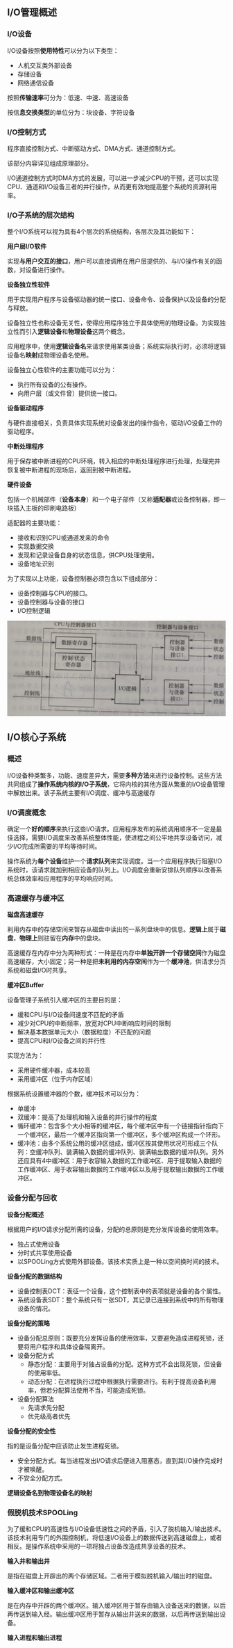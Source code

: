 ## I/O管理概述

### I/O设备

I/O设备按照**使用特性**可以分为以下类型：

* 人机交互类外部设备
* 存储设备
* 网络通信设备

按照**传输速率**可分为：低速、中速、高速设备

按信**息交换类型**的单位分为：块设备、字符设备

### I/O控制方式

程序直接控制方式、中断驱动方式、DMA方式、通道控制方式。

该部分内容详见组成原理部分。

I/O通道控制方式时DMA方式的发展，可以进一步减少CPU的干预，还可以实现CPU、通道和I/O设备三者的并行操作，从而更有效地提高整个系统的资源利用率。

### I/O子系统的层次结构

整个I/O系统可以视为具有4个层次的系统结构，各层次及其功能如下：

**用户层I/O软件**

实现**与用户交互的接口**，用户可以直接调用在用户层提供的、与I/O操作有关的函数，对设备进行操作。

**设备独立性软件**

用于实现用户程序与设备驱动器的统一接口、设备命令、设备保护以及设备的分配与释放。

设备独立性也称设备无关性，使得应用程序独立于具体使用的物理设备。为实现独立性而引入**逻辑设备**和**物理设备**这两个概念。

应用程序中，使用**逻辑设备名**来请求使用某类设备；系统实际执行时，必须将逻辑设备名**映射**成物理设备名使用。

设备独立心性软件的主要功能可以分为：

* 执行所有设备的公有操作。
* 向用户层（或文件曾）提供统一接口。

**设备驱动程序**

与硬件直接相关，负责具体实现系统对设备发出的操作指令，驱动I/O设备工作的驱动程序。

**中断处理程序**

用于保存被中断进程的CPU环境，转入相应的中断处理程序进行处理，处理完并恢复被中断进程的现场后，返回到被中断进程。

**硬件设备**

包括一个机械部件（**设备本身**）和一个电子部件（又称**适配器**或设备控制器，即一块插入主板的印刷电路板）

适配器的主要功能：

* 接收和识别CPU或通道发来的命令
* 实现数据交换
* 发现和记录设备自身的状态信息，供CPU处理使用。
* 设备地址识别

为了实现以上功能，设备控制器必须包含以下组成部分：

* 设备控制器与CPU的接口。
* 设备控制器与设备的接口
* I/O控制逻辑

![设备控制器](https://raw.githubusercontent.com/eternityqjl/blogGallery/master/%E8%AE%BE%E5%A4%87%E6%8E%A7%E5%88%B6%E5%99%A8.jpg)

## I/O核心子系统

### 概述

I/O设备种类繁多，功能、速度差异大，需要**多种方法**来进行设备控制。这些方法共同组成了**操作系统内核的I/O子系统**，它将内核的其他方面从繁重的I/O设备管理中解放出来。该子系统主要有I/O调度、缓冲与高速缓存

### I/O调度概念

确定一个**好的顺序**来执行这些I/O请求。应用程序发布的系统调用顺序不一定是最佳选择，需要I/O调度来改善系统整体性能，使进程之间公平地共享设备访问，减少I/O完成所需要的平均等待时间。

操作系统为**每个设备**维护一个**请求队列**来实现调度。当一个应用程序执行阻塞I/O系统时，该请求就加到相应设备的队列上。I/O调度会重新安排队列顺序以改善系统总体效率和应用程序的平均响应时间。

### 高速缓存与缓冲区

**磁盘高速缓存**

利用内存中的存储空间来暂存从磁盘中读出的一系列盘块中的信息。**逻辑上**属于**磁盘**，**物理上**则驻留在**内存**中的盘块。

高速缓存在内存中分为两种形式：一种是在内存中**单独开辟一个存储空间**作为磁盘高速缓存，大小固定；另一种是把**未利用的内存空间**作为一个**缓冲池**，供请求分页系统和磁盘I/O时共享。

**缓冲区Buffer**

设备管理子系统引入缓冲区的主要目的是：

* 缓和CPU与I/O设备间速度不匹配的矛盾
* 减少对CPU的中断频率，放宽对CPU中断响应时间的限制
* 解决基本数据单元大小（数据粒度）不匹配的问题
* 提高CPU和I/O设备之间的并行性

实现方法为：

* 采用硬件缓冲器，成本较高
* 采用缓冲区（位于内存区域）

根据系统设置缓冲器的个数，缓冲技术可以分为：

* 单缓冲
* 双缓冲：提高了处理机和输入设备的并行操作的程度
* 循环缓冲：包含多个大小相等的缓冲区，每个缓冲区中有一个链接指针指向下一个缓冲区，最后一个缓冲区指向第一个缓冲区，多个缓冲区构成一个环形。
* 缓冲池：由多个系统公用的缓冲区组成，缓冲区按其使用状况可形成三个队列：空缓冲队列、装满输入数据的缓冲队列、装满输出数据的缓冲队列。另外还应具有4中缓冲区：用于收容输入数据的工作缓冲区、用于提取输入数据的工作缓冲区、用于收容输出数据的工作缓冲区以及用于提取输出数据的工作缓冲区。

### 设备分配与回收

**设备分配概述**

根据用户的I/O请求分配所需的设备，分配的总原则是充分发挥设备的使用效率。

* 独占式使用设备
* 分时式共享使用设备
* 以SPOOLing方式使用外部设备。该技术实质上是一种以空间换时间的技术。

**设备分配的数据结构**

* 设备控制表DCT：表征一个设备，这个控制表中的表项就是设备的各个属性。
* 系统设备表SDT：整个系统只有一张SDT，其记录已连接到系统中的所有物理设备的情况。

**设备分配的策略**

* 设备分配总原则：既要充分发挥设备的使用效率，又要避免造成进程死锁，还要将用户程序和具体设备隔离开。
* 设备分配方式
  * 静态分配：主要用于对独占设备的分配。这种方式不会出现死锁，但设备的使用率低。
  * 动态分配：在进程执行过程中根据执行需要进行。有利于提高设备利用率，但若分配算法使用不当，可能造成死锁。
* 设备分配算法
  * 先请求先分配
  * 优先级高者优先

**设备分配的安全性**

指的是设备分配中应该防止发生进程死锁。

* 安全分配方式。每当进程发出I/O请求后便进入阻塞态，直到其I/O操作完成时才被唤醒。
* 不安全分配方式。

**逻辑设备名到物理设备名的映射**







### 假脱机技术SPOOLing

为了缓和CPU的高速性与I/O设备低速性之间的矛盾，引入了脱机输入/输出技术。该技术利用专门的外围控制机，将低速I/O设备上的数据传送到高速磁盘上，或者相反。是操作系统中采用的一项将独占设备改造成共享设备的技术。

**输入井和输出井**

是指在磁盘上开辟出的两个存储区域。二者用于模拟脱机输入/输出时的磁盘。

**输入缓冲区和输出缓冲区**

是在内存中开辟的两个缓冲区。输入缓冲区用于暂存由输入设备送来的数据，以后再传送到输入经。输出缓冲区用于暂存从输出井送来的数据，以后再传送到输出设备。

**输入进程和输出进程**

















